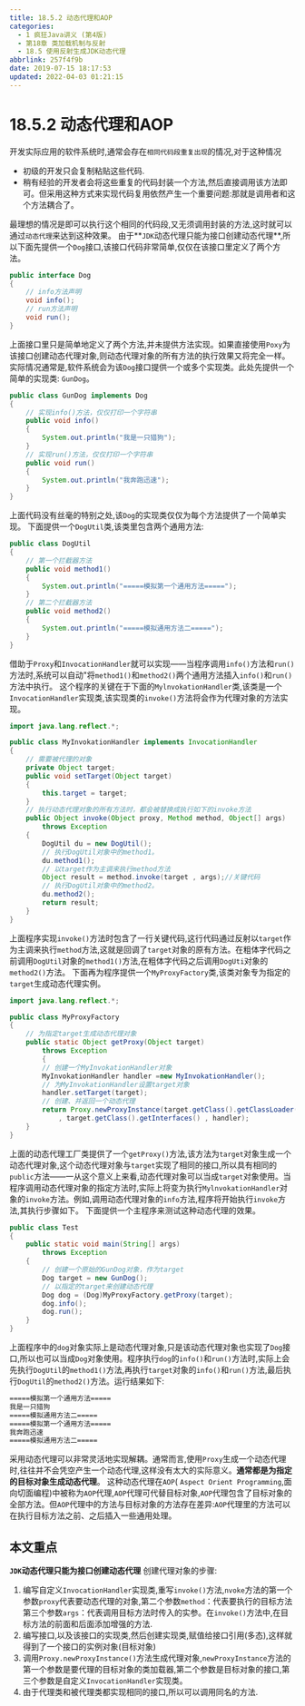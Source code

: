 ```yaml
---
title: 18.5.2 动态代理和AOP
categories: 
  - 1 疯狂Java讲义 (第4版)
  - 第18章 类加载机制与反射
  - 18.5 使用反射生成JDK动态代理
abbrlink: 257f4f9b
date: 2019-07-15 18:17:53
updated: 2022-04-03 01:21:15
---
```

# 18.5.2 动态代理和AOP #
开发实际应用的软件系统时,通常会存在`相同代码段重复出现`的情况,对于这种情况
- 初级的开发只会复制粘贴这些代码.
- 稍有经验的开发者会将这些重复的代码封装一个方法,然后直接调用该方法即可。但采用这种方式来实现代码复用依然产生一个重要问题:那就是调用者和这个方法耦合了。

最理想的情况是即可以执行这个相同的代码段,又无须调用封装的方法,这时就可以通过`动态代理`来达到这种效果。
由于**`JDK`动态代理只能为接口创建动态代理**,所以下面先提供一个`Dog`接口,该接口代码非常简单,仅仅在该接口里定义了两个方法。
```java
public interface Dog
{
    // info方法声明
    void info();
    // run方法声明
    void run();
}
```
上面接口里只是简单地定义了两个方法,并未提供方法实现。如果直接使用`Poxy`为该接口创建动态代理对象,则动态代理对象的所有方法的执行效果又将完全一样。实际情况通常是,软件系统会为该`Dog`接口提供一个或多个实现类。此处先提供一个简单的实现类: `GunDog`。
```java
public class GunDog implements Dog
{
    // 实现info()方法，仅仅打印一个字符串
    public void info()
    {
        System.out.println("我是一只猎狗");
    }
    // 实现run()方法，仅仅打印一个字符串
    public void run()
    {
        System.out.println("我奔跑迅速");
    }
}
```
上面代码没有丝毫的特别之处,该`Dog`的实现类仅仅为每个方法提供了一个简单实现。
下面提供一个`DogUtil`类,该类里包含两个通用方法:
```java
public class DogUtil
{
    // 第一个拦截器方法
    public void method1()
    {
        System.out.println("=====模拟第一个通用方法=====");
    }
    // 第二个拦截器方法
    public void method2()
    {
        System.out.println("=====模拟通用方法二=====");
    }
}
```
借助于`Proxy`和`InvocationHandler`就可以实现——当程序调用`info()`方法和`run()`方法时,系统可以自动"将`method1()`和`method2()`两个通用方法插入`info()`和`run()`方法中执行。
这个程序的关键在于下面的`MylnvokationHandler`类,该类是一个`InvocationHandler`实现类,该实现类的`invoke()`方法将会作为代理对象的方法实现。
```java
import java.lang.reflect.*;

public class MyInvokationHandler implements InvocationHandler
{
    // 需要被代理的对象
    private Object target;
    public void setTarget(Object target)
    {
        this.target = target;
    }
    // 执行动态代理对象的所有方法时，都会被替换成执行如下的invoke方法
    public Object invoke(Object proxy, Method method, Object[] args)
        throws Exception
    {
        DogUtil du = new DogUtil();
        // 执行DogUtil对象中的method1。
        du.method1();
        // 以target作为主调来执行method方法
        Object result = method.invoke(target , args);//关键代码
        // 执行DogUtil对象中的method2。
        du.method2();
        return result;
    }
}
```
上面程序实现`invoke()`方法时包含了一行关键代码,这行代码通过反射以`target`作为主调来执行`method`方法,这就是回调了`target`对象的原有方法。在粗体字代码之前调用`DogUtil`对象的`method1()`方法,在粗体字代码之后调用`DogUti`对象的`method2()`方法。
下面再为程序提供一个`MyProxyFactory`类,该类对象专为指定的`target`生成动态代理实例。
```java
import java.lang.reflect.*;

public class MyProxyFactory
{
    // 为指定target生成动态代理对象
    public static Object getProxy(Object target)
        throws Exception
        {
        // 创建一个MyInvokationHandler对象
        MyInvokationHandler handler =new MyInvokationHandler();
        // 为MyInvokationHandler设置target对象
        handler.setTarget(target);
        // 创建、并返回一个动态代理
        return Proxy.newProxyInstance(target.getClass().getClassLoader()
            , target.getClass().getInterfaces() , handler);
    }
}
```
上面的动态代理工厂类提供了一个`getProxy()`方法,该方法为`target`对象生成一个动态代理对象,这个动态代理对象与`target`实现了相同的接口,所以具有相同的`public`方法——一从这个意义上来看,动态代理对象可以当成`target`对象使用。当程序调用动态代理对象的指定方法时,实际上将变为执行`MylnvokationHandler`对象的`invoke`方法。例如,调用动态代理对象的`info`方法,程序将开始执行`invoke`方法,其执行步骤如下。
下面提供一个主程序来测试这种动态代理的效果。
```java
public class Test
{
    public static void main(String[] args)
        throws Exception
    {
        // 创建一个原始的GunDog对象，作为target
        Dog target = new GunDog();
        // 以指定的target来创建动态代理
        Dog dog = (Dog)MyProxyFactory.getProxy(target);
        dog.info();
        dog.run();
    }
}
```
上面程序中的`dog`对象实际上是动态代理对象,只是该动态代理对象也实现了`Dog`接口,所以也可以当成`Dog`对象使用。程序执行`dog`的`info()`和`run()`方法时,实际上会先执行`DogUtil`的`method1()`方法,再执行`target`对象的`info()`和`run()`方法,最后执行`DogUtil`的`method2()`方法。运行结果如下:
```cmd
=====模拟第一个通用方法=====
我是一只猎狗
=====模拟通用方法二=====
=====模拟第一个通用方法=====
我奔跑迅速
=====模拟通用方法二=====
```
采用动态代理可以非常灵活地实现解耦。通常而言,使用`Proxy`生成一个动态代理时,往往并不会凭空产生一个动态代理,这样没有太大的实际意义。**通常都是为指定的目标对象生成动态代理**。
这种动态代理在`AOP`( `Aspect Orient Programming`,面向切面编程)中被称为`AOP`代理,`AOP`代理可代替目标对象,`AOP`代理包含了目标对象的全部方法。但`AOP`代理中的方法与目标对象的方法存在差异:`AOP`代理里的方法可以在执行目标方法之前、之后插入一些通用处理。


## 本文重点 ##
**`JDK`动态代理只能为接口创建动态代理**
创建代理对象的步骤:
1. 编写自定义`InvocationHandler`实现类,重写`invoke()`方法,`nvoke`方法的第一个参数`proxy`代表要动态代理的对象,第二个参数`method`：代表要执行的目标方法第三个参数`args`：代表调用目标方法时传入的实参。在`invoke()`方法中,在目标方法的前面和后面添加增强的方法.
2. 编写接口,以及该接口的实现类,然后创建实现类,赋值给接口引用(多态),这样就得到了一个接口的实例对象(目标对象)
3. 调用`Proxy.newProxyInstance()`方法生成代理对象,`newProxyInstance`方法的第一个参数是要代理的目标对象的类加载器,第二个参数是目标对象的接口,第三个参数是自定义`InvocationHandler`实现类。
3. 由于代理类和被代理类都实现相同的接口,所以可以调用同名的方法.



